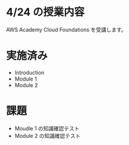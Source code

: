 # 4/24 の授業内容
AWS Academy Cloud Foundations を受講します。

# 実施済み
- Introduction
- Module 1
- Module 2

# 課題
- Moudle 1 の知識確認テスト
- Module 2 の知識確認テスト
